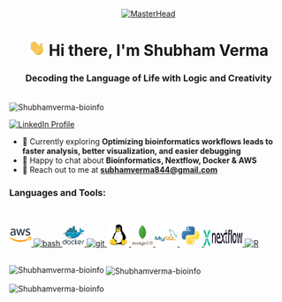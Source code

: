<p align="center">
  <a href="https://Shubhamverma-bioinfo.io">
    <img src="https://www.icgeb.org/wp-content/uploads/2023/01/Genomic-analysis-488977381.png" alt="MasterHead" width="70%" height="auto">
  </a>
</p>
<h1 align="center"> <img src="https://raw.githubusercontent.com/khaeuk/khaeuk/master/assets/wave.gif" width="30px"> Hi there, I'm Shubham Verma </h1>
<h3 align="center">Decoding the Language of Life with Logic and Creativity</h3>  <br>
  
<img align="left" src="https://komarev.com/ghpvc/?username=Shubhamverma-bioinfo&label=Profile%20views&color=0e75b6&style=flat" alt="Shubhamverma-bioinfo" />
<br>
<p align="left"> <a href="https://www.linkedin.com/in/shubham-verma96/" target="blank"><img src="https://img.shields.io/badge/Connect%20on-LinkedIn-blue?style=for-the-badge&logo=linkedin" alt="LinkedIn Profile" /></a> </p>

- 🔬 Currently exploring **Optimizing bioinformatics workflows leads to faster analysis, better visualization, and easier debugging**
- 💬 Happy to chat about **Bioinformatics, Nextflow, Docker & AWS**
- 📧 Reach out to me at **subhamverma844@gmail.com**
  
<h3 align="left">Languages and Tools:</h3>
<br>
<p align="left"> <a href="https://aws.amazon.com" target="_blank" rel="noreferrer"> <img src="https://raw.githubusercontent.com/devicons/devicon/master/icons/amazonwebservices/amazonwebservices-original-wordmark.svg" alt="aws" width="40" height="40"/> </a> <a href="https://www.gnu.org/software/bash/" target="_blank" rel="noreferrer"> <img src="https://www.vectorlogo.zone/logos/gnu_bash/gnu_bash-icon.svg" alt="bash" width="40" height="40"/> </a>  <a href="https://www.docker.com/" target="_blank" rel="noreferrer"> <img src="https://raw.githubusercontent.com/devicons/devicon/master/icons/docker/docker-original-wordmark.svg" alt="docker" width="40" height="40"/> </a>  <a href="https://git-scm.com/" target="_blank" rel="noreferrer"> <img src="https://www.vectorlogo.zone/logos/git-scm/git-scm-icon.svg" alt="git" width="40" height="40"/> </a> <a href="https://www.linux.org/" target="_blank" rel="noreferrer"> <img src="https://raw.githubusercontent.com/devicons/devicon/master/icons/linux/linux-original.svg" alt="linux" width="40" height="40"/> </a> <a href="https://www.mongodb.com/" target="_blank" rel="noreferrer"> <img src="https://raw.githubusercontent.com/devicons/devicon/master/icons/mongodb/mongodb-original-wordmark.svg" alt="mongodb" width="40" height="40"/> </a> <a href="https://www.mysql.com/" target="_blank" rel="noreferrer"> <img src="https://raw.githubusercontent.com/devicons/devicon/master/icons/mysql/mysql-original-wordmark.svg" alt="mysql" width="40" height="40"/> </a> <a href="https://www.python.org" target="_blank" rel="noreferrer"> <img src="https://raw.githubusercontent.com/devicons/devicon/master/icons/python/python-original.svg" alt="python" width="40" height="40"/> </a> <a href="https://www.nextflow.io/" target="_blank" rel="noreferrer"> <img src="https://github.com/nextflow-io/trademark/blob/master/nextflow-logo-bg-light.svg" alt="nextflow" width="70" height="30"/> </a> <a href="https://www.r-project.org/" target="_blank" rel="noreferrer"> <img src="https://www.r-project.org/logo/Rlogo.svg" alt="R" width="40" height="40"/> </a> <br><br></p>

<p><img align="left" src="https://github-readme-stats-iota-neon-94.vercel.app/api/top-langs?username=Shubhamverma-bioinfo&show_icons=true&locale=en&layout=compact" alt="Shubhamverma-bioinfo" /></p>

<p>&nbsp;<img align="center" src="https://github-readme-stats-iota-neon-94.vercel.app/api?username=Shubhamverma-bioinfo&show_icons=true&locale=en" alt="Shubhamverma-bioinfo" /> </p>
<p> <img align="center" src="https://github-readme-streak-stats.herokuapp.com/?user=Shubhamverma-bioinfo&" alt="Shubhamverma-bioinfo" /> </p>

